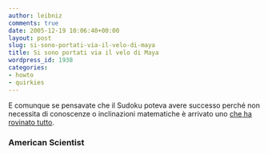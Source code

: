 ```yaml
---
author: leibniz
comments: true
date: 2005-12-19 10:06:40+00:00
layout: post
slug: si-sono-portati-via-il-velo-di-maya
title: Si sono portati via il velo di Maya
wordpress_id: 1938
categories:
- howto
- quirkies
---
```


E comunque se pensavate che il Sudoku poteva avere successo perché non necessita di conoscenze o inclinazioni matematiche è arrivato uno [che ha rovinato tutto](http://www.americanscientist.org/template/AssetDetail/assetid/48550?&print=yes).

### American Scientist

